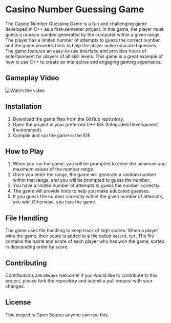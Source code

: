 # Casino Number Guessing Game

The Casino Number Guessing Game is a fun and challenging game developed in C++ as a first-semester project. In this game, the player must guess a random number generated by the computer within a given range. The player has a limited number of attempts to guess the correct number, and the game provides hints to help the player make educated guesses. The game features an easy-to-use interface and provides hours of entertainment for players of all skill levels. This game is a great example of how to use C++ to create an interactive and engaging gaming experience.

## Gameplay Video

![Watch the video](https://github.com/muneeb787/Casino-Number-Guessing-Game/assets/133331694/90960406-cc23-4194-8197-bac2df525180)

## Installation

1. Download the game files from the GitHub repository.
2. Open the project in your preferred C++ IDE (Integrated Development Environment).
3. Compile and run the game in the IDE.

## How to Play

1. When you run the game, you will be prompted to enter the minimum and maximum values of the number range. 
2. Once you enter the range, the game will generate a random number within that range, and you will be prompted to guess the number. 
3. You have a limited number of attempts to guess the number correctly.
4. The game will provide hints to help you make educated guesses.
5. If you guess the number correctly within the given number of attempts, you win! Otherwise, you lose the game.

## File Handling

The game uses file handling to keep track of high scores. When a player wins the game, their score is added to a file called `Record.txt`. The file contains the name and score of each player who has won the game, sorted in descending order by score.

## Contributing

Contributions are always welcome! If you would like to contribute to this project, please fork the repository and submit a pull request with your changes.

## License

This project is Open Source anyone can use this.
